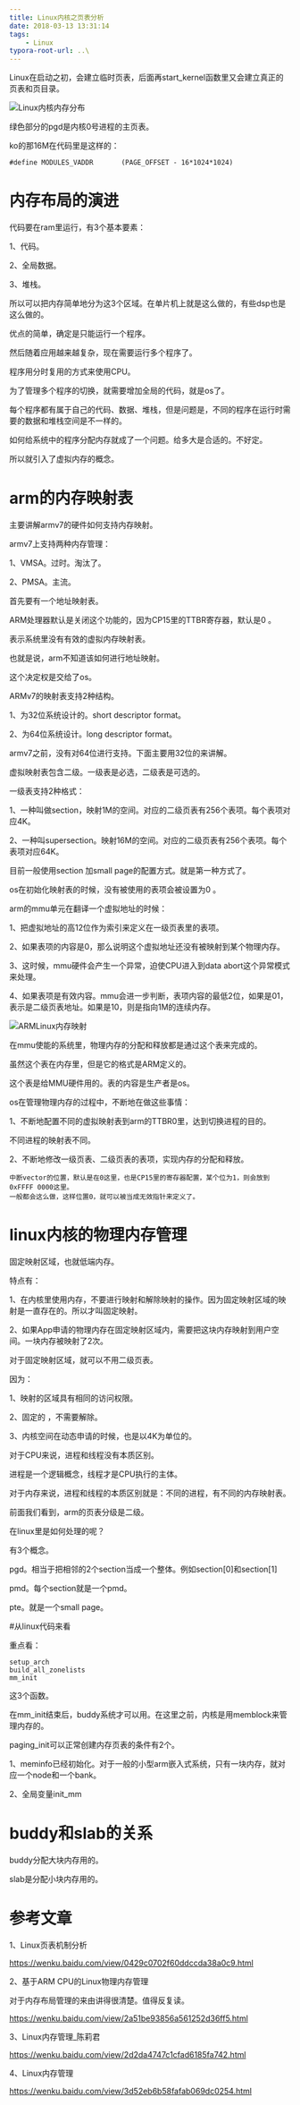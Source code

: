 ```yaml
---
title: Linux内核之页表分析
date: 2018-03-13 13:31:14
tags:
	- Linux
typora-root-url: ..\
---
```




Linux在启动之初，会建立临时页表，后面再start_kernel函数里又会建立真正的页表和页目录。

![Linux内核内存分布](/images/Linux内核内存分布.png)

绿色部分的pgd是内核0号进程的主页表。

ko的那16M在代码里是这样的：

```
#define MODULES_VADDR		(PAGE_OFFSET - 16*1024*1024)
```



# 内存布局的演进

代码要在ram里运行，有3个基本要素：

1、代码。

2、全局数据。

3、堆栈。

所以可以把内存简单地分为这3个区域。在单片机上就是这么做的，有些dsp也是这么做的。

优点的简单，确定是只能运行一个程序。



然后随着应用越来越复杂，现在需要运行多个程序了。

程序用分时复用的方式来使用CPU。

为了管理多个程序的切换，就需要增加全局的代码，就是os了。



每个程序都有属于自己的代码、数据、堆栈，但是问题是，不同的程序在运行时需要的数据和堆栈空间是不一样的。

如何给系统中的程序分配内存就成了一个问题。给多大是合适的。不好定。

所以就引入了虚拟内存的概念。



# arm的内存映射表

主要讲解armv7的硬件如何支持内存映射。

armv7上支持两种内存管理：

1、VMSA。过时。淘汰了。

2、PMSA。主流。

首先要有一个地址映射表。

ARM处理器默认是关闭这个功能的，因为CP15里的TTBR寄存器，默认是0 。

表示系统里没有有效的虚拟内存映射表。

也就是说，arm不知道该如何进行地址映射。

这个决定权是交给了os。



ARMv7的映射表支持2种结构。

1、为32位系统设计的。short descriptor format。

2、为64位系统设计。long descriptor format。

armv7之前，没有对64位进行支持。下面主要用32位的来讲解。



虚拟映射表包含二级。一级表是必选，二级表是可选的。

一级表支持2种格式：

1、一种叫做section，映射1M的空间。对应的二级页表有256个表项。每个表项对应4K。

2、一种叫supersection。映射16M的空间。对应的二级页表有256个表项。每个表项对应64K。

目前一般使用section 加small page的配置方式。就是第一种方式了。



os在初始化映射表的时候，没有被使用的表项会被设置为0 。

arm的mmu单元在翻译一个虚拟地址的时候：

1、把虚拟地址的高12位作为索引来定义在一级页表里的表项。

2、如果表项的内容是0，那么说明这个虚拟地址还没有被映射到某个物理内存。

3、这时候，mmu硬件会产生一个异常，迫使CPU进入到data abort这个异常模式来处理。

4、如果表项是有效内容。mmu会进一步判断，表项内容的最低2位，如果是01，表示是二级页表地址。如果是10，则是指向1M的连续内存。



![ARMLinux内存映射](/images/ARMLinux内存映射.png)



在mmu使能的系统里，物理内存的分配和释放都是通过这个表来完成的。

虽然这个表在内存里，但是它的格式是ARM定义的。

这个表是给MMU硬件用的。表的内容是生产者是os。

os在管理物理内存的过程中，不断地在做这些事情：

1、不断地配置不同的虚拟映射表到arm的TTBR0里，达到切换进程的目的。

不同进程的映射表不同。

2、不断地修改一级页表、二级页表的表项，实现内存的分配和释放。



```
中断vector的位置，默认是在0这里，也是CP15里的寄存器配置，某个位为1，则会放到0xFFFF 0000这里。
一般都会这么做，这样位置0，就可以被当成无效指针来定义了。
```



# linux内核的物理内存管理

固定映射区域，也就低端内存。

特点有：

1、在内核里使用内存，不要进行映射和解除映射的操作。因为固定映射区域的映射是一直存在的。所以才叫固定映射。

2、如果App申请的物理内存在固定映射区域内，需要把这块内存映射到用户空间。一块内存被映射了2次。



对于固定映射区域，就可以不用二级页表。

因为：

1、映射的区域具有相同的访问权限。

2、固定的 ，不需要解除。

3、内核空间在动态申请的时候，也是以4K为单位的。



对于CPU来说，进程和线程没有本质区别。

进程是一个逻辑概念，线程才是CPU执行的主体。



对于内存来说，进程和线程的本质区别就是：不同的进程，有不同的内存映射表。



前面我们看到，arm的页表分级是二级。

在linux里是如何处理的呢？

有3个概念。

pgd。相当于把相邻的2个section当成一个整体。例如section[0]和section[1]

pmd。每个section就是一个pmd。

pte。就是一个small page。



#从linux代码来看

重点看：

```
setup_arch
build_all_zonelists
mm_init
```

这3个函数。

在mm_init结束后，buddy系统才可以用。在这里之前，内核是用memblock来管理内存的。



paging_init可以正常创建内存页表的条件有2个。

1、meminfo已经初始化。对于一般的小型arm嵌入式系统，只有一块内存，就对应一个node和一个bank。

2、全局变量init_mm



# buddy和slab的关系

buddy分配大块内存用的。

slab是分配小块内存用的。





# 参考文章

1、Linux页表机制分析

https://wenku.baidu.com/view/0429c0702f60ddccda38a0c9.html

2、基于ARM CPU的Linux物理内存管理

对于内存布局管理的来由讲得很清楚。值得反复读。

https://wenku.baidu.com/view/2a51be93856a561252d36ff5.html

3、Linux内存管理_陈莉君

https://wenku.baidu.com/view/2d2da4747c1cfad6185fa742.html

4、Linux内存管理

https://wenku.baidu.com/view/3d52eb6b58fafab069dc0254.html

